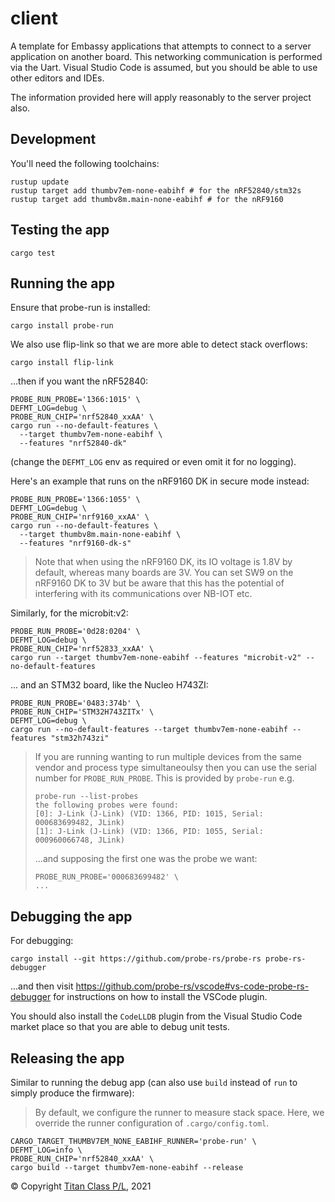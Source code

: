 client
===

A template for Embassy applications that attempts to connect to a server application on another board. This networking
communication is performed via the Uart. Visual Studio Code is assumed, but you should be able to use other editors
and IDEs.

The information provided here will apply reasonably to the server project also.

Development
---

You'll need the following toolchains:

```
rustup update
rustup target add thumbv7em-none-eabihf # for the nRF52840/stm32s
rustup target add thumbv8m.main-none-eabihf # for the nRF9160
```

Testing the app
---

```
cargo test
```

Running the app
---

Ensure that probe-run is installed:

```
cargo install probe-run
```

We also use flip-link so that we are more able to detect stack overflows:

```
cargo install flip-link
```

...then if you want the nRF52840:

```
PROBE_RUN_PROBE='1366:1015' \
DEFMT_LOG=debug \
PROBE_RUN_CHIP='nrf52840_xxAA' \
cargo run --no-default-features \
  --target thumbv7em-none-eabihf \
  --features "nrf52840-dk"
```

(change the `DEFMT_LOG` env as required or even omit it for no logging).

Here's an example that runs on the nRF9160 DK in secure mode instead:

```
PROBE_RUN_PROBE='1366:1055' \
DEFMT_LOG=debug \
PROBE_RUN_CHIP='nrf9160_xxAA' \
cargo run --no-default-features \
  --target thumbv8m.main-none-eabihf \
  --features "nrf9160-dk-s"
```

> Note that when using the nRF9160 DK, its IO voltage is 1.8V by default, whereas many boards are
> 3V. You can set SW9 on the nRF9160 DK to 3V but be aware that this has the potential of 
> interfering with its communications over NB-IOT etc.

Similarly, for the microbit:v2:

```
PROBE_RUN_PROBE='0d28:0204' \
DEFMT_LOG=debug \
PROBE_RUN_CHIP='nrf52833_xxAA' \
cargo run --target thumbv7em-none-eabihf --features "microbit-v2" --no-default-features
```

... and an STM32 board, like the Nucleo H743ZI:

```
PROBE_RUN_PROBE='0483:374b' \
PROBE_RUN_CHIP='STM32H743ZITx' \
DEFMT_LOG=debug \
cargo run --no-default-features --target thumbv7em-none-eabihf --features "stm32h743zi"
```

> If you are running wanting to run multiple devices from the same vendor and process type simultaneoulsy then you can use
> the serial number for `PROBE_RUN_PROBE`. This is provided by `probe-run` e.g.
> ```
> probe-run --list-probes
> the following probes were found:
> [0]: J-Link (J-Link) (VID: 1366, PID: 1015, Serial: 000683699482, JLink)
> [1]: J-Link (J-Link) (VID: 1366, PID: 1055, Serial: 000960066748, JLink)
> ```
>
> ...and supposing the first one was the probe we want:
> ```
> PROBE_RUN_PROBE='000683699482' \
> ...
> ```

Debugging the app
---

For debugging:

```
cargo install --git https://github.com/probe-rs/probe-rs probe-rs-debugger
```

...and then visit https://github.com/probe-rs/vscode#vs-code-probe-rs-debugger for instructions on 
how to install the VSCode plugin.

You should also install the `CodeLLDB` plugin from the Visual Studio Code market place so that you are
able to debug unit tests.

Releasing the app
---

Similar to running the debug app (can also use `build` instead of `run` to simply produce the firmware):

> By default, we configure the runner to measure stack space. Here, we
> override the runner configuration of `.cargo/config.toml`.

```
CARGO_TARGET_THUMBV7EM_NONE_EABIHF_RUNNER='probe-run' \
DEFMT_LOG=info \
PROBE_RUN_CHIP='nrf52840_xxAA' \
cargo build --target thumbv7em-none-eabihf --release
```

© Copyright [Titan Class P/L](https://www.titanclass.com.au/), 2021
